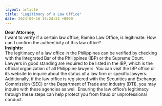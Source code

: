 ```yaml
---
layout: article
title: "Legitimacy of a Law Office"
date: 2024-09-16 15:24:52 +0800
---
```


<p><strong>Dear Attorney,</strong><br>I want to verify if a certain law office, Ramiro Law Office, is legitimate. How can I confirm the authenticity of this law office?<br><strong>Insights:</strong><br>The legitimacy of a law office in the Philippines can be verified by checking with the Integrated Bar of the Philippines (IBP) or the Supreme Court. Lawyers in good standing are required to be listed in the IBP, which is the official organization of all Philippine lawyers. You can visit the IBP office or its website to inquire about the status of a law firm or specific lawyers. Additionally, if the law office is registered with the Securities and Exchange Commission (SEC) or the Department of Trade and Industry (DTI), you may inquire with these agencies as well. Ensuring the law office’s legitimacy through these steps can help protect you from fraud or unprofessional conduct.</p>